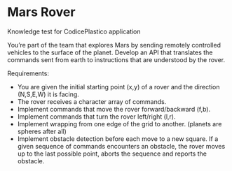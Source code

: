 # Mars Rover
Knowledge test for CodicePlastico application

You’re part of the team that explores Mars by sending remotely controlled vehicles to the surface of the planet. Develop an API that translates the commands sent from earth to instructions that are understood by the rover.

Requirements:
<ul>
    <li>You are given the initial starting point (x,y) of a rover and the direction (N,S,E,W) it is facing.</il>
    <li>The rover receives a character array of commands.</li>
    <li>Implement commands that move the rover forward/backward (f,b).</li>
    <li>Implement commands that turn the rover left/right (l,r).</li>
    <li>Implement wrapping from one edge of the grid to another. (planets are spheres after all)</li>
    <li>Implement obstacle detection before each move to a new square. If a given sequence of commands encounters an obstacle, the rover moves up to the last possible point, aborts the sequence and reports the obstacle.</li>
</ul>
